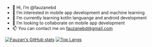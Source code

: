 - 👋 Hi, I’m @fauzanebd
- 👀 I’m interested in mobile app development and machine learning
- 🌱 I’m currently learning kotlin languange and android development
- 💞️ I’m looking to collaborate on mobile app development
- 📫 You can contact me on fauzanebd@gmail.com

[![Fauzan's GitHub stats](https://github-readme-stats.vercel.app/api?username=fauzanebd&count_private=true&show_icons=true&theme=onedark)](https://github.com/anuraghazra/github-readme-stats)
[![Top Langs](https://github-readme-stats.vercel.app/api/top-langs/?username=fauzanebd&hide=QML,html,cython&layout=compact&theme=onedark)](https://github.com/anuraghazra/github-readme-stats)



<!---
fauzanebd/fauzanebd is a ✨ special ✨ repository because its `README.md` (this file) appears on your GitHub profile.
You can click the Preview link to take a look at your changes.
--->
